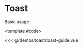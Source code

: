 <demo-block>

# Toast

Basic usage

<toast-guide />

<template #code>

<<< @/demos/toast/toast-guide.vue

</template>

</demo-block>